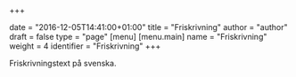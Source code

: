 +++

date = "2016-12-05T14:41:00+01:00"
title = "Friskrivning"
author = "author"
draft = false
type = "page"
[menu]
     [menu.main]
        name = "Friskrivning"
        weight = 4
        identifier = "Friskrivning"
+++



Friskrivningstext på svenska.
